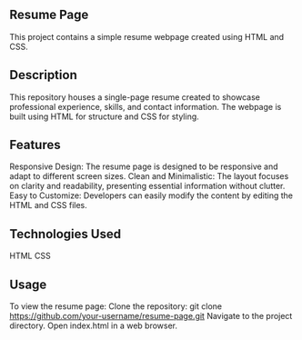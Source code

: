 ## Resume Page
This project contains a simple resume webpage created using HTML and CSS.

## Description
This repository houses a single-page resume created to showcase professional experience, skills, and contact information. The webpage is built using HTML for structure and CSS for styling.

## Features
Responsive Design: The resume page is designed to be responsive and adapt to different screen sizes.
Clean and Minimalistic: The layout focuses on clarity and readability, presenting essential information without clutter.
Easy to Customize: Developers can easily modify the content by editing the HTML and CSS files.

## Technologies Used
HTML
CSS

## Usage
To view the resume page:
Clone the repository: git clone https://github.com/your-username/resume-page.git
Navigate to the project directory.
Open index.html in a web browser.
